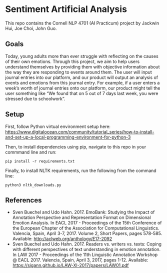 # Sentiment Artificial Analysis

This repo contains the Cornell NLP 4701 (AI Practicum) project by Jackwin Hui, Joe Choi, John Guo. 

## Goals 

Today, young adults more than ever struggle with reflecting on the causes of their own emotions. Through this project, we aim to help users understand themselves by providing them with objective information about the way they are responding to events around them. The user will input journal entries into our platform, and our product will output an analysis of events and emotions from this journal entry. For example, if a user enters a week’s worth of journal entries onto our platform, our product might tell the user something like “We found that on 5 out of 7 days last week, you were stressed due to schoolwork”.

## Setup 

First, follow Python virtual environment setup here:  https://www.digitalocean.com/community/tutorial_series/how-to-install-and-set-up-a-local-programming-environment-for-python-3 

Then, to install dependencies using pip, navigate to this repo in your commmand line and run: 

```
pip install -r requirements.txt
```

Finally, to install NLTK requirements, run the following from the command line: 

```
python3 nltk_downloads.py
```

## References
* Sven Buechel and Udo Hahn. 2017. EmoBank: Studying the Impact of Annotation Perspective and Representation Format on Dimensional Emotion Analysis. In EACL 2017 - Proceedings of the 15th Conference of the European Chapter of the Association for Computational Linguistics. Valencia, Spain, April 3-7, 2017. Volume 2, Short Papers, pages 578-585. Available: http://aclweb.org/anthology/E17-2092
* Sven Buechel and Udo Hahn. 2017. Readers vs. writers vs. texts: Coping with different perspectives of text understanding in emotion annotation. In LAW 2017 - Proceedings of the 11th Linguistic Annotation Workshop @ EACL 2017. Valencia, Spain, April 3, 2017, pages 1-12. Available: https://sigann.github.io/LAW-XI-2017/papers/LAW01.pdf






